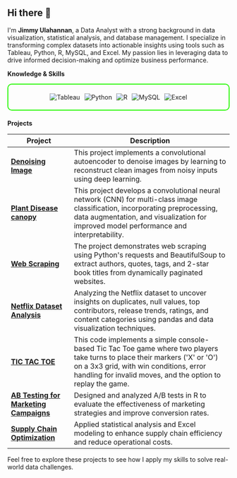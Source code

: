 ## Hi there 👋


I'm **Jimmy Ulahannan**, a Data Analyst with a strong background in data visualization, statistical analysis, and database management. I specialize in transforming complex datasets into actionable insights using tools such as Tableau, Python, R, MySQL, and Excel. My passion lies in leveraging data to drive informed decision-making and optimize business performance.

**Knowledge & Skills**

<div style="border: 2px solid #22F700; border-radius: 10px; padding: 20px; margin-bottom: 20px;">
  <div align="left" style="display: flex; flex-wrap: wrap; justify-content: center; gap: 10px;">
    <img src="https://img.shields.io/badge/Tableau-E97627?style=for-the-badge&logo=tableau&logoColor=white" alt="Tableau" />
    <img src="https://img.shields.io/badge/Python-3776AB?style=for-the-badge&logo=python&logoColor=white" alt="Python" />
    <img src="https://img.shields.io/badge/R-276DC3?style=for-the-badge&logo=r&logoColor=white" alt="R" />
    <img src="https://img.shields.io/badge/MySQL-4479A1?style=for-the-badge&logo=mysql&logoColor=white" alt="MySQL" />
    <img src="https://img.shields.io/badge/Excel-217346?style=for-the-badge&logo=microsoft-excel&logoColor=white" alt="Excel" />
  </div>
</div>

**Projects**

| **Project** | **Description** |
|-------------|-----------------|
| **[Denoising Image](https://github.com/JIMMYULAHANNAN/Denoising-Image/blob/main/CNN%20Model%20Image%20denoising%20.ipynb)** | This project implements a convolutional autoencoder to denoise images by learning to reconstruct clean images from noisy inputs using deep learning. |
| **[Plant Disease canopy](https://github.com/JIMMYULAHANNAN/plant_canopy/blob/main/README.md)** | This project develops a convolutional neural network (CNN) for multi-class image classification, incorporating preprocessing, data augmentation, and visualization for improved model performance and interpretability. |
| **[Web Scraping](https://github.com/JIMMYULAHANNAN/Web_Scraping/blob/main/README.md)** | The project demonstrates web scraping using Python's requests and BeautifulSoup to extract authors, quotes, tags, and 2-star book titles from dynamically paginated websites. |
| **[Netflix Dataset Analysis](https://github.com/JIMMYULAHANNAN/Netflix_dataset_Analysis/blob/main/README.md)** | Analyzing the Netflix dataset to uncover insights on duplicates, null values, top contributors, release trends, ratings, and content categories using pandas and data visualization techniques. |
| **[TIC TAC TOE](https://github.com/JIMMYULAHANNAN/TIC_TAC_TOE/blob/main/README.md)** |This code implements a simple console-based Tic Tac Toe game where two players take turns to place their markers ('X' or 'O') on a 3x3 grid, with win conditions, error handling for invalid moves, and the option to replay the game. |
| **[AB Testing for Marketing Campaigns](https://github.com/)** | Designed and analyzed A/B tests in R to evaluate the effectiveness of marketing strategies and improve conversion rates. |
| **[Supply Chain Optimization](https://github.com/)** | Applied statistical analysis and Excel modeling to enhance supply chain efficiency and reduce operational costs. |

Feel free to explore these projects to see how I apply my skills to solve real-world data challenges. 
